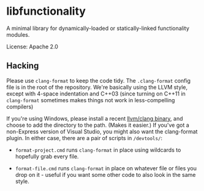 libfunctionality
================

A minimal library for dynamically-loaded or statically-linked functionality modules.

License: Apache 2.0

Hacking
-------

Please use `clang-format` to keep the code tidy. The `.clang-format` 
config file is in the root of the repository. We're basically using the 
LLVM style, except with 4-space indentation and C++03 (since turning on 
C++11 in `clang-format` sometimes makes things not work in 
less-compelling compilers) 

If you're using Windows, please install a recent [llvm/clang 
binary][llvmwin], and choose to add the directory to the path. (Makes it 
easier.) If you've got a non-Express version of Visual Studio, you might 
also want the clang-format plugin. In either case, there are a pair of 
scripts in `/devtools/`: 

- `format-project.cmd` runs `clang-format` in place using wildcards to 
    hopefully grab every file. 

- `format-file.cmd` runs `clang-format` in place on whatever file or 
    files you drop on it - useful if you want some other code to also look 
    in the same style. 

[llvmwin]:http://llvm.org/builds/
